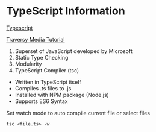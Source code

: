 # TypeScript Information
[Typescript](https://www.typescriptlang.org/)

[Traversy Media Tutorial](https://www.youtube.com/watch?v=rAy_3SlqT-E)
1. Superset of JavaScript developed by Microsoft
2. Static Type Checking
3. Modularity
4. TypeScript Compiler (tsc)
- Written in TypeScript itself
- Compiles .ts files to .js
- Installed with NPM package (Node.js)
- Supports ES6 Syntax

Set watch mode to auto compile current file or select files
```
tsc <file.ts> -w
```
